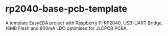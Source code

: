 # rp2040-base-pcb-template
A template EasyEDA project with Raspberry Pi RP2040, USB-UART Bridge, 16MB Flash and 800mA LDO optimised for JLCPCB PCBA.
